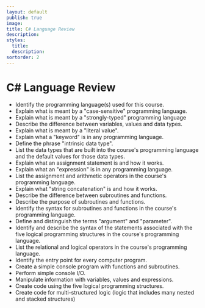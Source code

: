 ```yaml
---
layout: default
publish: true
image: 
title: C# Language Review
description: 
styles:
  title: 
  description: 
sortorder: 2
---
```

# C# Language Review

- Identify the programming language(s) used for this course.
- Explain what is meant by a "case-sensitive" programming language.
- Explain what is meant by a "strongly-typed" programming language
- Describe the difference between variables, values and data types.
- Explain what is meant by a "literal value".
- Explain what a "keyword" is in any programming language.
- Define the phrase "intrinsic data type".
- List the data types that are built into the course's programming language and the default values for those data types.
- Explain what an assignment statement is and how it works.
- Explain what an "expression" is in any programming language.
- List the assignment and arithmetic operators in the course's programming language.
- Explain what "string concatenation" is and how it works.
- Describe the difference between subroutines and functions.
- Describe the purpose of subroutines and functions.
- Identify the syntax for subroutines and functions in the course's programming language.
- Define and distinguish the terms "argument" and "parameter".
- Identify and describe the syntax of the statements associated with the five logical programming structures in the course's programming language.
- List the relational and logical operators in the course's programming language.
- Identify the entry point for every computer program.
- Create a simple console program with functions and subroutines.
- Perform simple console I/O.
- Manipulate information with variables, values and expressions.
- Create code using the five logical programming structures.
- Create code for multi-structured logic (logic that includes many nested and stacked structures)

